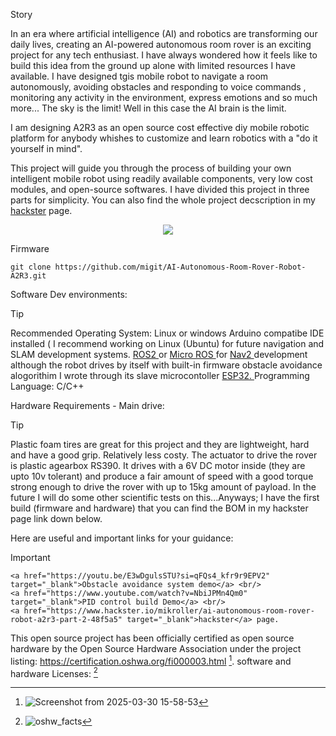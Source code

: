 Story

In an era where artificial intelligence (AI) and robotics are transforming our daily lives, creating an AI-powered autonomous room rover is an exciting project for any tech enthusiast. I have always wondered how it feels like to build this idea from the ground up alone with limited resources I have available. I have designed tgis mobile robot to navigate a room autonomously, avoiding obstacles and responding to voice commands , monitoring any activity in the environment, express emotions and so much more... The sky is the limit! Well in this case the AI brain is the limit.

I am designing A2R3 as an open source cost effective diy mobile robotic platform for anybody whishes to customize and learn robotics with a "do it yourself in mind".

This project will guide you through the process of building your own intelligent mobile robot using readily available components, very low cost modules, and open-source softwares.
I have divided this project in three parts for simplicity. You can also find the whole project decscription in my <a href="https://www.hackster.io/mikroller/ai-autonomous-room-rover-robot-a2r3-part-2-48f5a5" target="_blank">hackster</a> page.

<p align="center">
    <img  src="https://github.com/user-attachments/assets/bbc6c5a3-ab26-46e3-b967-9705cc1c35a4">
</p>

Firmware

    git clone https://github.com/migit/AI-Autonomous-Room-Rover-Robot-A2R3.git

Software Dev environments:
> [!TIP]
> Recommended Operating System: Linux or windows Arduino compatibe IDE installed ( I recommend working on Linux (Ubuntu) for future navigation and SLAM development systems.
> <a href="https://docs.ros.org/en/foxy/index.html" target="_blank"> ROS2 </a> or <a href="https://micro.ros.org/" target="_blank"> Micro ROS </a> for <a href="https://docs.nav2.org/" target="_blank"> Nav2 </a>development although the robot drives by itself with built-in firmware obstacle avoidance alogorithim I wrote through its slave microcontoller <a href="https://docs.espressif.com/projects/esp-dev-kits/en/latest/esp32/esp32-devkitc/index.html" target="_blank"> ESP32. </a>
> Programming Language: C/C++ 

Hardware Requirements - Main drive:
> [!TIP]
> Plastic foam tires are great for this project and they are lightweight, hard and have a good grip. Relatively less costy.
> The actuator to drive the rover is plastic agearbox RS390. It drives with a 6V DC motor inside (they are upto 10v tolerant) and produce a fair amount of speed with a good torque strong enough to drive the rover with up to 15kg amount of payload. In the future I will do some other scientific tests on this...Anyways; I have the first build (firmware and hardware) that you can find the BOM in my hackster page link down below.

Here are useful and important links for your guidance:      
> [!IMPORTANT]                                                                                                                                                   
    <a href="https://youtu.be/E3wDgulsSTU?si=qFQs4_kfr9r9EPV2" target="_blank">Obstacle avoidance system demo</a> <br/>
    <a href="https://www.youtube.com/watch?v=NbiJPMn4Qm0" target="_blank">PID control build Demo</a> <br/>
    <a href="https://www.hackster.io/mikroller/ai-autonomous-room-rover-robot-a2r3-part-2-48f5a5" target="_blank">hackster</a> page.

    
This open source project has been officially certified as open source hardware by the Open Source Hardware Association under the project listing: https://certification.oshwa.org/fi000003.html [^2].
software and hardware Licenses: [^1]

[^1]: ![oshw_facts](https://github.com/user-attachments/assets/8db5b921-7199-43b5-9edd-f96adf9e9eec)
[^2]: ![Screenshot from 2025-03-30 15-58-53](https://github.com/user-attachments/assets/599f7daa-bc83-4e1d-ba89-f66ca4a2cc97)



